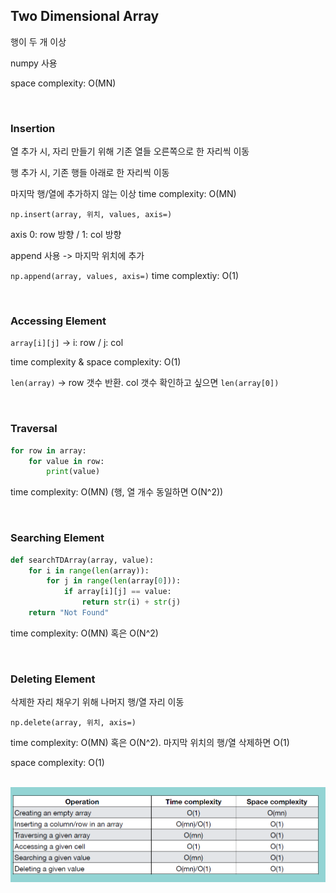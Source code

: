 ## Two Dimensional Array

행이 두 개 이상

numpy 사용

space complexity: O(MN)

<br/>

### Insertion

열 추가 시, 자리 만들기 위해 기존 열들 오른쪽으로 한 자리씩 이동

행 추가 시, 기존 행들 아래로 한 자리씩 이동

마지막 행/열에 추가하지 않는 이상 time complexity: O(MN)

`np.insert(array, 위치, values, axis=)`

axis 0: row 방향 / 1: col 방향

append 사용 -> 마지막 위치에 추가

`np.append(array, values, axis=)` time complextiy: O(1)

<br/>

### Accessing Element

`array[i][j]` -> i: row / j: col 

time complexity & space complexity: O(1)

`len(array)` -> row 갯수 반환. col 갯수 확인하고 싶으면 `len(array[0])`

<br/>

### Traversal

```python
for row in array:
    for value in row:
        print(value)
```

time complexity: O(MN) (행, 열 개수 동일하면 O(N^2))

<br/>

### Searching Element

```python
def searchTDArray(array, value):
    for i in range(len(array)):
        for j in range(len(array[0])):
            if array[i][j] == value:
                return str(i) + str(j)
    return "Not Found"
```

time complexity: O(MN) 혹은 O(N^2)

<br/>

### Deleting Element

삭제한 자리 채우기 위해 나머지 행/열 자리 이동

`np.delete(array, 위치, axis=)`

time complexity: O(MN) 혹은 O(N^2). 마지막 위치의 행/열 삭제하면 O(1)

space complexity: O(1)

<br/>

<img src = "../../Images/Array_5.PNG">